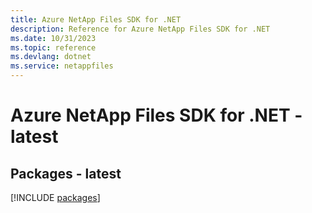 ```yaml
---
title: Azure NetApp Files SDK for .NET
description: Reference for Azure NetApp Files SDK for .NET
ms.date: 10/31/2023
ms.topic: reference
ms.devlang: dotnet
ms.service: netappfiles
---
```

# Azure NetApp Files SDK for .NET - latest
## Packages - latest
[!INCLUDE [packages](netapp-files-index.md)]